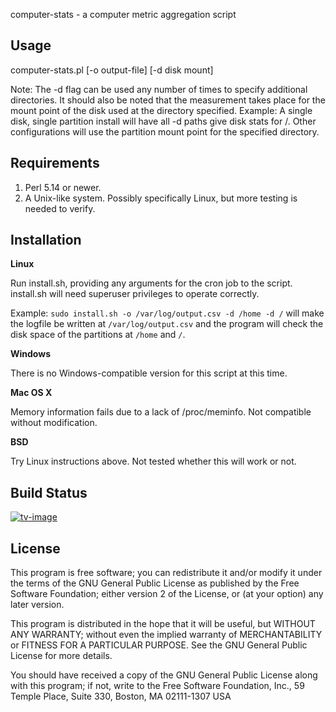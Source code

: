 computer-stats - a computer metric aggregation script

## Usage

computer-stats.pl [-o output-file] [-d disk mount]

Note: The -d flag can be used any number of times to specify additional directories.
	It should also be noted that the measurement takes place for the mount point
	of the disk used at the directory specified.
Example: A single disk, single partition install will have all -d paths give disk
	stats for /.
	Other configurations will use the partition mount point for the
	specified directory.

## Requirements

1. Perl 5.14 or newer.
2. A Unix-like system. Possibly specifically Linux, but more testing is needed to verify.

## Installation

**Linux**

Run install.sh, providing any arguments for the cron job to the script.
install.sh will need superuser privileges to operate correctly.

Example: `sudo install.sh -o /var/log/output.csv -d /home -d /` will make the logfile be written
at `/var/log/output.csv` and the program will check the disk space of the partitions at `/home` and `/`.

**Windows**

There is no Windows-compatible version for this script at this time.

**Mac OS X**

Memory information fails due to a lack of /proc/meminfo. Not compatible without modification.

**BSD**

Try Linux instructions above. Not tested whether this will work or not.

## Build Status

[![tv-image][]][tv-site]

[tv-image]: https://travis-ci.org/SilverNexus/computer-stats.svg?branch=master
[tv-site]: https://travis-ci.org/SilverNexus/computer-stats/branches

## License

This program is free software; you can redistribute it and/or modify
it under the terms of the GNU General Public License as published by
the Free Software Foundation; either version 2 of the License, or
(at your option) any later version.

This program is distributed in the hope that it will be useful,
but WITHOUT ANY WARRANTY; without even the implied warranty of
MERCHANTABILITY or FITNESS FOR A PARTICULAR PURPOSE.  See the
GNU General Public License for more details.

You should have received a copy of the GNU General Public License
along with this program; if not, write to the Free Software
Foundation, Inc., 59 Temple Place, Suite 330, Boston, MA  02111-1307  USA
